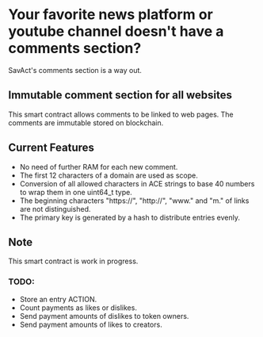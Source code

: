 # Your favorite news platform or youtube channel doesn't have a comments section?
SavAct's comments section is a way out.

## Immutable comment section for all websites
This smart contract allows comments to be linked to web pages. The comments are immutable stored on blockchain.

## Current Features
- No need of further RAM for each new comment.
- The first 12 characters of a domain are used as scope. 
- Conversion of all allowed characters in ACE strings to base 40 numbers to wrap them in one uint64_t type.
- The beginning characters "https://", "http://", "www." and "m." of links are not distinguished.
- The primary key is generated by a hash to distribute entries evenly.

## Note
This smart contract is work in progress.

### TODO:
- Store an entry ACTION.
- Count payments as likes or dislikes.
- Send payment amounts of dislikes to token owners.
- Send payment amounts of likes to creators.
